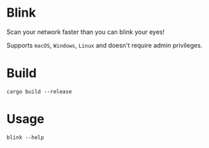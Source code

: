 # Blink

Scan your network faster than you can blink your eyes!

Supports `macOS`, `Windows`, `Linux` and doesn't require admin privileges.

# Build

```console
cargo build --release
```

# Usage

```console
blink --help
```
